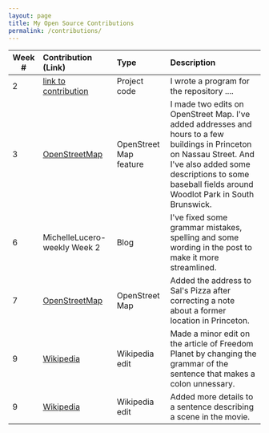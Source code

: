 ```yaml
---
layout: page
title: My Open Source Contributions
permalink: /contributions/
---
```


<!--
The first column, Contribution, must be a hyperlink to the actual contribution,
such as the Wikipedia edit or pull request, etc., with a suitable name.
Type of the contribution should be "Wikipedia edit", "OpenStreet Map feature",
"Project Documentation", "Project Code", "Blog Edit", etc.

The Description should include a brief summary of what you did.

Replace the first row below with your contribution and add new ones below it
following the same syntax.

-->





| Week #       | Contribution (Link)  | Type  | Description |
|---|:---|:---|:---|
|  2   | [link to contribution](https://github.com/stewartweiss/butterfly-network/blob/master/butterfly_edges.c)    | Project code    |   I wrote a program for the repository ....    |
|   3  |   [OpenStreetMap]( https://www.openstreetmap.org/user/Megamega53/history#map=13/40.3779/-74.6092&layers=N) |   OpenStreet Map feature  |   I made two edits on OpenStreet Map. I've added addresses and hours to a few buildings in Princeton on Nassau Street. And I've also added some descriptions to some baseball fields around Woodlot Park in South Brunswick.|
|   6  |   MichelleLucero-weekly Week 2 |  Blog   |   I've fixed some grammar mistakes, spelling and some wording in the post to make it more streamlined.   |
|   7  |  [OpenStreetMap](https://www.openstreetmap.org/changeset/82235234) | OpenStreet Map |  Added the address to Sal's Pizza after correcting a note about a former location in Princeton.  |
|   9  |  [Wikipedia](https://en.wikipedia.org/w/index.php?title=Freedom_Planet&diff=prev&oldid=948098676) | Wikipedia edit | Made a minor edit on the article of Freedom Planet by changing the grammar of the sentence that makes a colon unnessary.  |
|   9  |  [Wikipedia](https://en.wikipedia.org/w/index.php?title=Felidae_(film)&diff=prev&oldid=948099756) | Wikipedia edit | Added more details to a sentence describing a scene in the movie.  |







